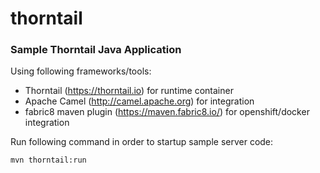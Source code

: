 # thorntail
### Sample Thorntail Java Application

Using following frameworks/tools:

* Thorntail (https://thorntail.io) for runtime container
* Apache Camel (http://camel.apache.org) for integration
* fabric8  maven plugin (https://maven.fabric8.io/) for openshift/docker integration

Run following command in order to startup sample server code:

    mvn thorntail:run
